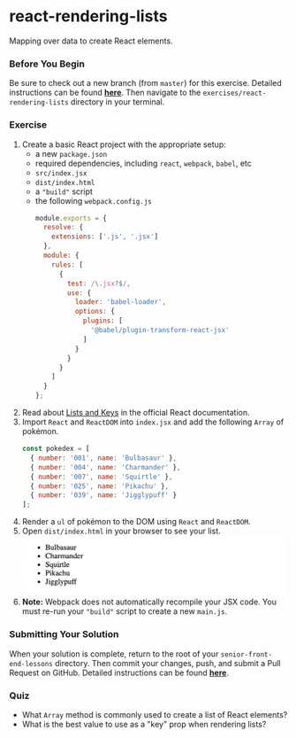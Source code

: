 # react-rendering-lists

Mapping over data to create React elements.

### Before You Begin

Be sure to check out a new branch (from `master`) for this exercise. Detailed instructions can be found [**here**](../../guides/before-each-exercise.md). Then navigate to the `exercises/react-rendering-lists` directory in your terminal.

### Exercise

1. Create a basic React project with the appropriate setup:
    - a new `package.json`
    - required dependencies, including `react`, `webpack`, `babel`, etc
    - `src/index.jsx`
    - `dist/index.html`
    - a `"build"` script
    - the following `webpack.config.js`
      ```js
      module.exports = {
        resolve: {
          extensions: ['.js', '.jsx']
        },
        module: {
          rules: [
            {
              test: /\.jsx?$/,
              use: {
                loader: 'babel-loader',
                options: {
                  plugins: [
                    '@babel/plugin-transform-react-jsx'
                  ]
                }
              }
            }
          ]
        }
      };
      ```
2. Read about [Lists and Keys](https://reactjs.org/docs/lists-and-keys.html) in the official React documentation.
3. Import `React` and `ReactDOM` into `index.jsx` and add the following `Array` of pokémon.
    ```js
    const pokedex = [
      { number: '001', name: 'Bulbasaur' },
      { number: '004', name: 'Charmander' },
      { number: '007', name: 'Squirtle' },
      { number: '025', name: 'Pikachu' },
      { number: '039', name: 'Jigglypuff' }
    ];
    ```
4. Render a `ul` of pokémon to the DOM using `React` and `ReactDOM`.
5. Open `dist/index.html` in your browser to see your list.
    ![React Rendering Lists Solution](react-rendering-lists-solution.png)
6. **Note:** Webpack does not automatically recompile your JSX code. You must re-run your `"build"` script to create a new `main.js`.

### Submitting Your Solution

When your solution is complete, return to the root of your `senior-front-end-lessons` directory. Then commit your changes, push, and submit a Pull Request on GitHub. Detailed instructions can be found [**here**](../../guides/after-each-exercise.md).

### Quiz

- What `Array` method is commonly used to create a list of React elements?
- What is the best value to use as a "key" prop when rendering lists?
